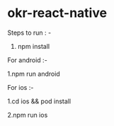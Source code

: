 # okr-react-native

Steps to run : -

1. npm install

For android :- 

1.npm run android

For ios :- 

1.cd ios && pod install

2.npm run ios
